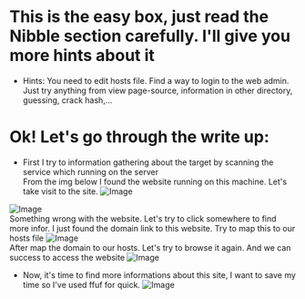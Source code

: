 # This is the easy box, just read the Nibble section carefully. I'll give you more hints about it
- Hints:
You need to edit hosts file.
Find a way to login to the web admin. Just try anything from view page-source, information in other directory, guessing, crack hash,...

# Ok! Let's go through the write up:
- First I try to information gathering about the target by scanning the service which running on the server <br>
  From the img below I found the website running on this machine. Let's take visit to the site.
![Image](https://github.com/user-attachments/assets/8e54a54e-6bb7-484b-a080-0cb224ba69e6)

![Image](https://github.com/user-attachments/assets/2dfe80f6-48b0-40c9-a10d-4943717c6302) <br>
Something wrong with the website. Let's try to click somewhere to find more infor. I just found the domain link to this website. Try to map this to our hosts file
![Image](https://github.com/user-attachments/assets/e6680708-ec1e-4c88-ac34-8a3a874ba26c) <br>
After map the domain to our hosts. Let's try to browse it again. And we can success to access the website
![Image](https://github.com/user-attachments/assets/024e1e65-42e2-499b-9146-4a9b747375d3)
<br>
- Now, it's time to find more informations about this site, I want to save my time so I've used ffuf for quick.
![Image](https://github.com/user-attachments/assets/7712a444-2c8d-4661-be1f-772957258d4a) <br>

